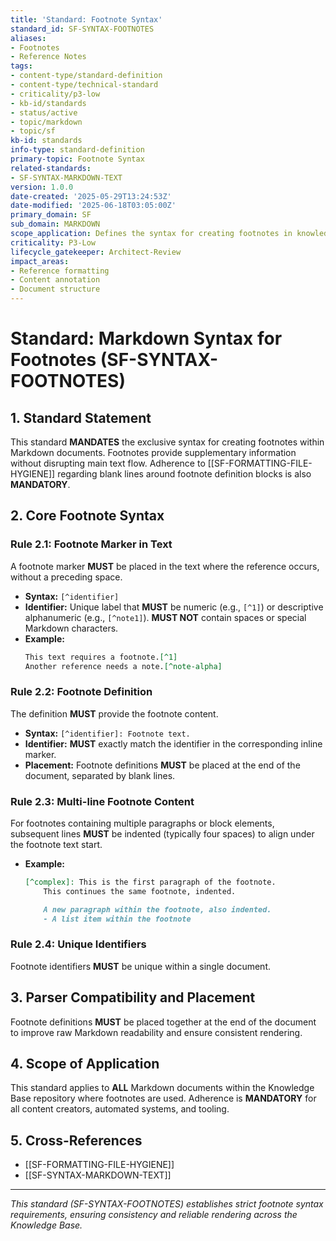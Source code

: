 ```yaml
---
title: 'Standard: Footnote Syntax'
standard_id: SF-SYNTAX-FOOTNOTES
aliases:
- Footnotes
- Reference Notes
tags:
- content-type/standard-definition
- content-type/technical-standard
- criticality/p3-low
- kb-id/standards
- status/active
- topic/markdown
- topic/sf
kb-id: standards
info-type: standard-definition
primary-topic: Footnote Syntax
related-standards:
- SF-SYNTAX-MARKDOWN-TEXT
version: 1.0.0
date-created: '2025-05-29T13:24:53Z'
date-modified: '2025-06-18T03:05:00Z'
primary_domain: SF
sub_domain: MARKDOWN
scope_application: Defines the syntax for creating footnotes in knowledge base documents.
criticality: P3-Low
lifecycle_gatekeeper: Architect-Review
impact_areas:
- Reference formatting
- Content annotation
- Document structure
---
```

# Standard: Markdown Syntax for Footnotes (SF-SYNTAX-FOOTNOTES)

## 1. Standard Statement

This standard **MANDATES** the exclusive syntax for creating footnotes within Markdown documents. Footnotes provide supplementary information without disrupting main text flow. Adherence to [[SF-FORMATTING-FILE-HYGIENE]] regarding blank lines around footnote definition blocks is also **MANDATORY**.

## 2. Core Footnote Syntax

### Rule 2.1: Footnote Marker in Text
A footnote marker **MUST** be placed in the text where the reference occurs, without a preceding space.
*   **Syntax:** `[^identifier]`
*   **Identifier:** Unique label that **MUST** be numeric (e.g., `[^1]`) or descriptive alphanumeric (e.g., `[^note1]`). **MUST NOT** contain spaces or special Markdown characters.
*   **Example:**
    ```markdown
    This text requires a footnote.[^1]
    Another reference needs a note.[^note-alpha]
    ```

### Rule 2.2: Footnote Definition
The definition **MUST** provide the footnote content.
*   **Syntax:** `[^identifier]: Footnote text.`
*   **Identifier:** **MUST** exactly match the identifier in the corresponding inline marker.
*   **Placement:** Footnote definitions **MUST** be placed at the end of the document, separated by blank lines.

### Rule 2.3: Multi-line Footnote Content
For footnotes containing multiple paragraphs or block elements, subsequent lines **MUST** be indented (typically four spaces) to align under the footnote text start.
*   **Example:**
    ```markdown
    [^complex]: This is the first paragraph of the footnote.
        This continues the same footnote, indented.

        A new paragraph within the footnote, also indented.
        - A list item within the footnote
    ```

### Rule 2.4: Unique Identifiers
Footnote identifiers **MUST** be unique within a single document.

## 3. Parser Compatibility and Placement

Footnote definitions **MUST** be placed together at the end of the document to improve raw Markdown readability and ensure consistent rendering.

## 4. Scope of Application

This standard applies to **ALL** Markdown documents within the Knowledge Base repository where footnotes are used. Adherence is **MANDATORY** for all content creators, automated systems, and tooling.

## 5. Cross-References
*   [[SF-FORMATTING-FILE-HYGIENE]]
*   [[SF-SYNTAX-MARKDOWN-TEXT]]

---
*This standard (SF-SYNTAX-FOOTNOTES) establishes strict footnote syntax requirements, ensuring consistency and reliable rendering across the Knowledge Base.*
